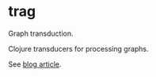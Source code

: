 # trag

Graph transduction.

Clojure transducers for processing graphs.

See [blog article](http://blog.juxt.pro/posts/xpath-in-transducers.html).
